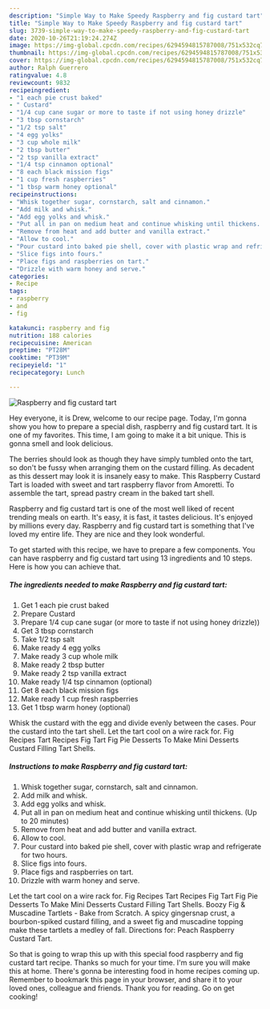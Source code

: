 ```yaml
---
description: "Simple Way to Make Speedy Raspberry and fig custard tart"
title: "Simple Way to Make Speedy Raspberry and fig custard tart"
slug: 3739-simple-way-to-make-speedy-raspberry-and-fig-custard-tart
date: 2020-10-26T21:19:24.274Z
image: https://img-global.cpcdn.com/recipes/6294594815787008/751x532cq70/raspberry-and-fig-custard-tart-recipe-main-photo.jpg
thumbnail: https://img-global.cpcdn.com/recipes/6294594815787008/751x532cq70/raspberry-and-fig-custard-tart-recipe-main-photo.jpg
cover: https://img-global.cpcdn.com/recipes/6294594815787008/751x532cq70/raspberry-and-fig-custard-tart-recipe-main-photo.jpg
author: Ralph Guerrero
ratingvalue: 4.8
reviewcount: 9832
recipeingredient:
- "1 each pie crust baked"
- " Custard"
- "1/4 cup cane sugar or more to taste if not using honey drizzle"
- "3 tbsp cornstarch"
- "1/2 tsp salt"
- "4 egg yolks"
- "3 cup whole milk"
- "2 tbsp butter"
- "2 tsp vanilla extract"
- "1/4 tsp cinnamon optional"
- "8 each black mission figs"
- "1 cup fresh raspberries"
- "1 tbsp warm honey optional"
recipeinstructions:
- "Whisk together sugar, cornstarch, salt and cinnamon."
- "Add milk and whisk."
- "Add egg yolks and whisk."
- "Put all in pan on medium heat and continue whisking until thickens. (Up to 20 minutes)"
- "Remove from heat and add butter and vanilla extract."
- "Allow to cool."
- "Pour custard into baked pie shell, cover with plastic wrap and refrigerate for two hours."
- "Slice figs into fours."
- "Place figs and raspberries on tart."
- "Drizzle with warm honey and serve."
categories:
- Recipe
tags:
- raspberry
- and
- fig

katakunci: raspberry and fig 
nutrition: 188 calories
recipecuisine: American
preptime: "PT28M"
cooktime: "PT39M"
recipeyield: "1"
recipecategory: Lunch

---
```



![Raspberry and fig custard tart](https://img-global.cpcdn.com/recipes/6294594815787008/751x532cq70/raspberry-and-fig-custard-tart-recipe-main-photo.jpg)

Hey everyone, it is Drew, welcome to our recipe page. Today, I'm gonna show you how to prepare a special dish, raspberry and fig custard tart. It is one of my favorites. This time, I am going to make it a bit unique. This is gonna smell and look delicious.

The berries should look as though they have simply tumbled onto the tart, so don&#39;t be fussy when arranging them on the custard filling. As decadent as this dessert may look it is insanely easy to make. This Raspberry Custard Tart is loaded with sweet and tart raspberry flavor from Amoretti. To assemble the tart, spread pastry cream in the baked tart shell.

Raspberry and fig custard tart is one of the most well liked of recent trending meals on earth. It's easy, it is fast, it tastes delicious. It's enjoyed by millions every day. Raspberry and fig custard tart is something that I've loved my entire life. They are nice and they look wonderful.


To get started with this recipe, we have to prepare a few components. You can have raspberry and fig custard tart using 13 ingredients and 10 steps. Here is how you can achieve that.

<!--inarticleads1-->

##### The ingredients needed to make Raspberry and fig custard tart:

1. Get 1 each pie crust baked
1. Prepare  Custard
1. Prepare 1/4 cup cane sugar (or more to taste if not using honey drizzle))
1. Get 3 tbsp cornstarch
1. Take 1/2 tsp salt
1. Make ready 4 egg yolks
1. Make ready 3 cup whole milk
1. Make ready 2 tbsp butter
1. Make ready 2 tsp vanilla extract
1. Make ready 1/4 tsp cinnamon (optional)
1. Get 8 each black mission figs
1. Make ready 1 cup fresh raspberries
1. Get 1 tbsp warm honey (optional)


Whisk the custard with the egg and divide evenly between the cases. Pour the custard into the tart shell. Let the tart cool on a wire rack for. Fig Recipes Tart Recipes Fig Tart Fig Pie Desserts To Make Mini Desserts Custard Filling Tart Shells. 

<!--inarticleads2-->

##### Instructions to make Raspberry and fig custard tart:

1. Whisk together sugar, cornstarch, salt and cinnamon.
1. Add milk and whisk.
1. Add egg yolks and whisk.
1. Put all in pan on medium heat and continue whisking until thickens. (Up to 20 minutes)
1. Remove from heat and add butter and vanilla extract.
1. Allow to cool.
1. Pour custard into baked pie shell, cover with plastic wrap and refrigerate for two hours.
1. Slice figs into fours.
1. Place figs and raspberries on tart.
1. Drizzle with warm honey and serve.


Let the tart cool on a wire rack for. Fig Recipes Tart Recipes Fig Tart Fig Pie Desserts To Make Mini Desserts Custard Filling Tart Shells. Boozy Fig &amp; Muscadine Tartlets - Bake from Scratch. A spicy gingersnap crust, a bourbon-spiked custard filling, and a sweet fig and muscadine topping make these tartlets a medley of fall. Directions for: Peach Raspberry Custard Tart. 

So that is going to wrap this up with this special food raspberry and fig custard tart recipe. Thanks so much for your time. I'm sure you will make this at home. There's gonna be interesting food in home recipes coming up. Remember to bookmark this page in your browser, and share it to your loved ones, colleague and friends. Thank you for reading. Go on get cooking!
